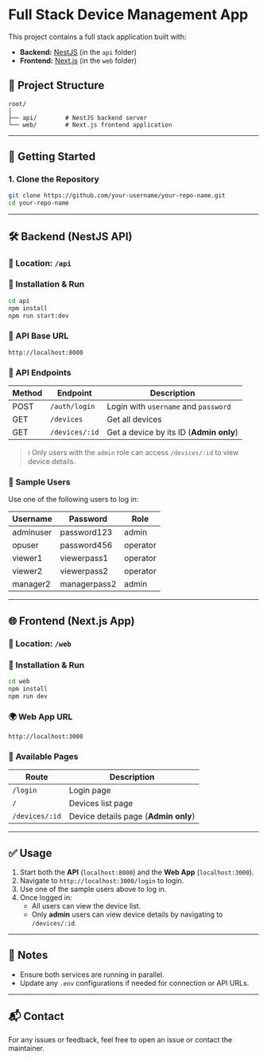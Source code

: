 # Full Stack Device Management App

This project contains a full stack application built with:

- **Backend:** [NestJS](https://nestjs.com/) (in the `api` folder)
- **Frontend:** [Next.js](https://nextjs.org/) (in the `web` folder)

## 📁 Project Structure

```
root/
│
├── api/        # NestJS backend server
└── web/        # Next.js frontend application
```

---

## 🚀 Getting Started

### 1. Clone the Repository

```bash
git clone https://github.com/your-username/your-repo-name.git
cd your-repo-name
```

---

## 🛠 Backend (NestJS API)

### 📍 Location: `/api`

### 🔧 Installation & Run

```bash
cd api
npm install
npm run start:dev
```

### 🔌 API Base URL

```
http://localhost:8000
```

### 📡 API Endpoints

| Method | Endpoint           | Description                         |
|--------|--------------------|-------------------------------------|
| POST   | `/auth/login`      | Login with `username` and `password`|
| GET    | `/devices`         | Get all devices                     |
| GET    | `/devices/:id`     | Get a device by its ID (**Admin only**) |

> ℹ️ Only users with the `admin` role can access `/devices/:id` to view device details.

### 👥 Sample Users

Use one of the following users to log in:

| Username     | Password      | Role      |
|--------------|---------------|-----------|
| adminuser    | password123   | admin     |
| opuser       | password456   | operator  |
| viewer1      | viewerpass1   | operator  |
| viewer2      | viewerpass2   | operator  |
| manager2     | managerpass2  | admin     |

---

## 🌐 Frontend (Next.js App)

### 📍 Location: `/web`

### 🔧 Installation & Run

```bash
cd web
npm install
npm run dev
```

### 🌍 Web App URL

```
http://localhost:3000
```

### 📄 Available Pages

| Route           | Description                  |
|----------------|------------------------------|
| `/login`        | Login page                   |
| `/`             | Devices list page            |
| `/devices/:id`  | Device details page (**Admin only**) |

---

## ✅ Usage

1. Start both the **API** (`localhost:8000`) and the **Web App** (`localhost:3000`).
2. Navigate to `http://localhost:3000/login` to login.
3. Use one of the sample users above to log in.
4. Once logged in:
   - All users can view the device list.
   - Only **admin** users can view device details by navigating to `/devices/:id`.

---

## 📌 Notes

- Ensure both services are running in parallel.
- Update any `.env` configurations if needed for connection or API URLs.

---

## 📬 Contact

For any issues or feedback, feel free to open an issue or contact the maintainer.

